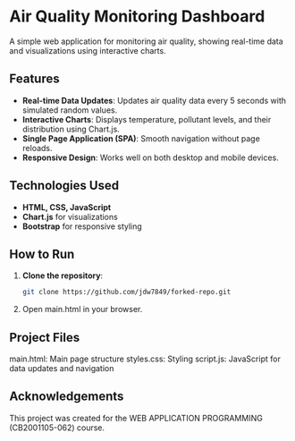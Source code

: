 # Air Quality Monitoring Dashboard

A simple web application for monitoring air quality, showing real-time data and visualizations using interactive charts.

## Features

- **Real-time Data Updates**: Updates air quality data every 5 seconds with simulated random values.
- **Interactive Charts**: Displays temperature, pollutant levels, and their distribution using Chart.js.
- **Single Page Application (SPA)**: Smooth navigation without page reloads.
- **Responsive Design**: Works well on both desktop and mobile devices.

## Technologies Used

- **HTML, CSS, JavaScript**
- **Chart.js** for visualizations
- **Bootstrap** for responsive styling

## How to Run

1. **Clone the repository**:
   ```bash
   git clone https://github.com/jdw7849/forked-repo.git

2. Open main.html in your browser.

## Project Files
main.html: Main page structure
styles.css: Styling
script.js: JavaScript for data updates and navigation

## Acknowledgements
This project was created for the WEB APPLICATION PROGRAMMING (CB2001105-062) course.
